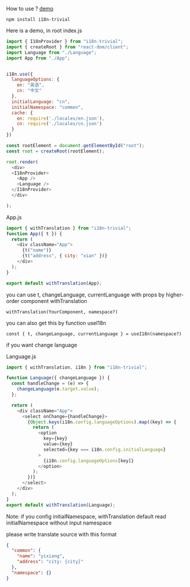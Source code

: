 How to use ? 
[demo](https://github.com/yixiangTW/multi-language)

`npm install i18n-trivial`

Here is a demo, in root index.js
```javascript
import { I18nProvider } from "i18n-trivial";
import { createRoot } from "react-dom/client";
import Language from "./Language";
import App from "./App";


i18n.use({
  languageOptions: {
    en: "英语",
    cn: "中文"
  },
  initialLanguage: "cn",
  initialNamespace: "common",
  cache: {
    en: require('./locales/en.json'),
    cn: require('./locales/cn.json')
  }
})

const rootElement = document.getElementById("root");
const root = createRoot(rootElement);

root.render(
  <div>
  <I18nProvider>
    <App />
    <Language />
  </I18nProvider>
  </div>

);

```

App.js

```javascript
import { withTranslation } from "i18n-trivial";
function App({ t }) {
  return (
    <div className="App">
      {t("name")}
      {t("address", { city: "xian" })}
    </div>
  );
}

export default withTranslation(App);
```

you can use t, changeLanguage, currentLanguage with props by higher-order component withTranslation   

`withTranslation(YourComponent, namespace?)`   

you can also get this by function useI18n   

`const { t, changeLanguage, currentLanguage } = useI18n(namespace?)`

if you want change language   

Language.js

```javascript
import { withTranslation, i18n } from "i18n-trivial";

function Language({ changeLanguage }) {
  const handleChange = (e) => {
    changeLanguage(e.target.value);
  };

  return (
    <div className="App">
      <select onChange={handleChange}>
        {Object.keys(i18n.config.languageOptions).map((key) => {
          return (
            <option
              key={key}
              value={key}
              selected={key === i18n.config.initialLanguage}
            >
              {i18n.config.languageOptions[key]}
            </option>
          );
        })}
      </select>
    </div>
  );
}
export default withTranslation(Language);
```


Note: if you config initialNamespace, withTranslation default read initialNamespace without input namespace

please write translate source with this format
```json
{
  "common": {
    "name": "yixiang",
    "address": "city: {city}"
  },
  "namespace": {}
}
```

